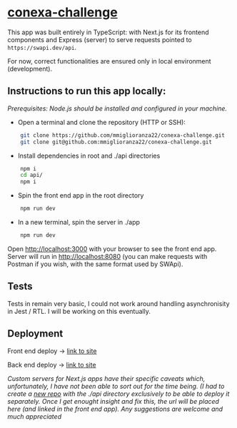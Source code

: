 # [conexa-challenge](https://conexatech.notion.site/Full-Stack-Node-React-5eae96ec04eb43b88d57710545042071)

This app was built entirely in TypeScript: with Next.js for its frontend components and Express (server) to serve requests pointed to `https://swapi.dev/api`.

For now, correct functionalities are ensured only in local environment (development).

## Instructions to run this app locally:

_Prerequisites: Node.js should be installed and configured in your machine._

- Open a terminal and clone the repository (HTTP or SSH):
```bash
  	git clone https://github.com/mmiglioranza22/conexa-challenge.git
	git clone git@github.com:mmiglioranza22/conexa-challenge.git
```

- Install dependencies in root and ./api directories
```bash
	npm i
	cd api/
	npm i
```

- Spin the front end app in the root directory 
```bash
  	npm run dev
```

- In a new terminal, spin the server in ./app 
```bash
  	npm run dev
```
Open [http://localhost:3000](http://localhost:3000) with your browser to see the front end app.
Server will run in [http://localhost:8080](http://localhost:8080) (you can make requests with Postman if you wish, with the same format used by SWApi).

## Tests

Tests in remain very basic, I could not work around handling asynchronisity in Jest / RTL. I will be working on this eventually.

## Deployment

Front end deploy ->  [link to site](https://conexa-challenge-omega.vercel.app/)

Back end deploy -> [link to site](https://conexa-challenge-server-4327208ecb73.herokuapp.com/)

_Custom servers for Next.js apps have their specific caveats which, unfortunately, I have not been able to sort out for the time being. (I had to create a [new repo](https://github.com/mmiglioranza22/conexa-challenge-server) with the ./api directory exclusively to be able to deploy it separately. Once I get enought insight and fix this, the url will be placed here (and linked in the front end app). Any suggestions are welcome and much appreciated_

